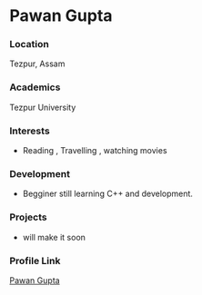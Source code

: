 # Pawan Gupta

### Location

Tezpur, Assam

### Academics

Tezpur University

### Interests

- Reading , Travelling , watching movies

### Development

- Begginer still learning C++ and development.

### Projects

- will make it soon

### Profile Link

[Pawan Gupta](https://github.com/pawangupta5167/)
